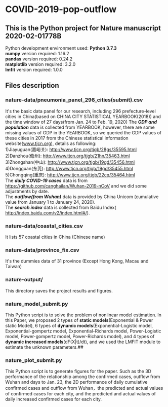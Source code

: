 # COVID-2019-pop-outflow
## This is the Python project for Nature manuscript 2020-02-01778B  
Python development environment used: **Python 3.7.3**  
**numpy** version required: 1.16.2  
**pandas** version required: 0.24.2  
**matplotlib** version required: 3.2.0  
**lmfit** version required: 1.0.0

## Files description
### nature-data/pneumonia_panel_296_cities(submit).csv 
It's the basic data panel for our research, including 296 prefecture-level cities in China(based on CHINA CITY STATISTICAL YEARBOOK(2018)) and the time window of 27 days(from Jan. 24 to Feb. 19, 2020) 
The ***GDP and population*** data is collected from YEARBOOK, however, there are some missing values of GDP in the YEARBOOK, so we queried the GDP values of these cities in 2017 from the Chinese statistical information website(www.tjcn.org), details as following:  
1)Jiayuguan(嘉峪关): http://www.tjcn.org/tjgb/28gs/35595.html  
2)Danzhou(儋州): http://www.tjcn.org/tjgb/21hn/35463.html  
3)Zhongshan(中山): http://www.tjcn.org/tjgb/19gd/35456.html  
4)Dongguan(东莞): http://www.tjcn.org/tjgb/19gd/35455.html  
5)Chongqing(重庆): http://www.tjcn.org/tjgb/22cq/35464.html  
The ***daily COVID-19 cases*** data is from https://github.com/canghailan/Wuhan-2019-nCoV and we did some adjustments by date.  
The ***outflow(from Wuhan)*** data is provided by China Unicom (cumulative value from January 1 to January 24, 2020).  
The ***search index*** data is collected from Baidu Index( http://index.baidu.com/v2/index.html#/).

### nature-data/coastal_cities.csv
It lists 57 coastal cities in China (Chinese name)

### nature-data/province_fix.csv 
It's the dummies data of 31 province (Except Hong Kong, Macau and Taiwan)

### nature-output/
This directory saves the project results and figures. 

### nature_model_submit.py
This Python script is to solve the problem of nonlinear model estimation. In this Paper, we proposed 2 types of **static models**(Exponential & Power static Model), 6 types of **dynamic models**(Exponential-Logistic model, Exponential-gompertz model, Exponential-Richards model, Power-Logistic model, Power-gompertz model, Power-Richards model), and 4 types of **dynamic increased models**(dF(X|t)/dt), and we used the LMFIT module to estimate the unknown parameters.##

### nature_plot_submit.py
This Python script is to generate figures for the paper. Such as the 3D performance of the relationship among the confirmed cases, outflow from Wuhan and days to Jan. 23, the 2D performance of daily cumulative confirmed cases and outflow from Wuhan，the predicted and actual 
values of confirmed cases for each city, and the  predicted and actual values of daily increased confirmed cases for each city.

